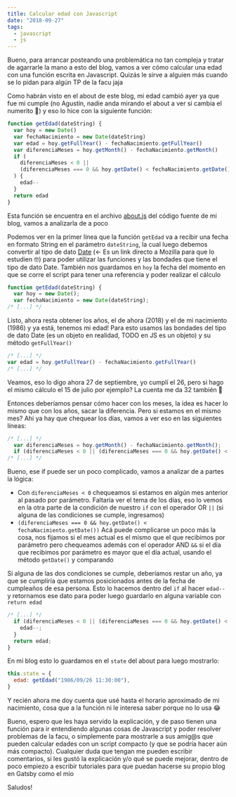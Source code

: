 ```yaml
---
title: Calcular edad con Javascript
date: "2018-09-27"
tags:
  - javascript
  - js
---
```


Bueno, para arrancar posteando una problemática no tan compleja y tratar de agarrarle la mano a esto del blog, vamos a ver cómo calcular una edad con una función escrita en Javascript. Quizás le sirve a alguien más cuando se lo pidan para algún TP de la facu jaja
<!-- end -->
Como habrán visto en el about de este blog, mi edad cambió ayer ya que fue mi cumple (no Agustín, nadie anda mirando el about a ver si cambia el numerito 🤣) y eso lo hice con la siguiente función:

```javascript
function getEdad(dateString) {
  var hoy = new Date()
  var fechaNacimiento = new Date(dateString)
  var edad = hoy.getFullYear() - fechaNacimiento.getFullYear()
  var diferenciaMeses = hoy.getMonth() - fechaNacimiento.getMonth()
  if (
    diferenciaMeses < 0 ||
    (diferenciaMeses === 0 && hoy.getDate() < fechaNacimiento.getDate())
  ) {
    edad--
  }
  return edad
}
```

Esta función se encuentra en el archivo [about.js](https://github.com/agustinmulet/agustinmuletblog/blob/master/src/pages/about.js) del código fuente de mi blog, vamos a analizarla de a poco

Podemos ver en la primer línea que la función `getEdad` va a recibir una fecha en formato String en el parámetro `dateString`, la cual luego debemos convertir al tipo de dato [Date](https://developer.mozilla.org/es/docs/Web/JavaScript/Referencia/Objetos_globales/Date) (<- Es un link directo a Mozilla para que lo estudien 🤓) para poder utilizar las funciones y las bondades que tiene el tipo de dato Date. También nos guardamos en `hoy` la fecha del momento en que se corre el script para tener una referencia y poder realizar el cálculo

```javascript
function getEdad(dateString) {
  var hoy = new Date();
  var fechaNacimiento = new Date(dateString);
/* [...] */
```

Listo, ahora resta obtener los años, el de ahora (2018) y el de mi nacimiento (1986) y ya está, tenemos mi edad! Para esto usamos las bondades del tipo de dato Date (es un objeto en realidad, TODO en JS es un objeto) y su método `getFullYear()`

```javascript
/* [...] */
var edad = hoy.getFullYear() - fechaNacimiento.getFullYear()
/* [...] */
```

Veamos, eso lo digo ahora 27 de septiembre, yo cumplí el 26, pero si hago el mismo cálculo el 15 de julio por ejemplo? La cuenta me da 32 también 🤔

Entonces deberíamos pensar cómo hacer con los meses, la idea es hacer lo mismo que con los años, sacar la diferencia. Pero si estamos en el mismo mes? Ahí ya hay que chequear los días, vamos a ver eso en las siguientes líneas:

```javascript
/* [...] */
  var diferenciaMeses = hoy.getMonth() - fechaNacimiento.getMonth();
  if (diferenciaMeses < 0 || (diferenciaMeses === 0 && hoy.getDate() < fechaNacimiento.getDate())) {
/* [...] */
```

Bueno, ese if puede ser un poco complicado, vamos a analizar de a partes la lógica:

- Con `diferenciaMeses < 0` chequeamos si estamos en algún mes anterior al pasado por parámetro. Faltaría ver el tema de los días, eso lo vemos en la otra parte de la condición de nuestro `if` con el operador OR `||` (si alguna de las condiciones se cumple, ingresamos)
- `(diferenciaMeses === 0 && hoy.getDate() < fechaNacimiento.getDate())` Acá puede complicarse un poco más la cosa, nos fijamos si el mes actual es el mismo que el que recibimos por parámetro pero chequeamos además con el operador AND `&&` si el día que recibimos por parámetro es mayor que el día actual, usando el método `getDate()` y comparando

Si alguna de las dos condiciones se cumple, deberíamos restar un año, ya que se cumpliría que estamos posicionados antes de la fecha de cumpleaños de esa persona. Esto lo hacemos dentro del `if` al hacer `edad--` y retornamos ese dato para poder luego guardarlo en alguna variable con `return edad`

```javascript
/* [...] */
  if (diferenciaMeses < 0 || (diferenciaMeses === 0 && hoy.getDate() < fechaNacimiento.getDate())) {
    edad--;
  }
  return edad;
}
```

En mi blog esto lo guardamos en el `state` del about para luego mostrarlo:

```javascript
this.state = {
  edad: getEdad("1986/09/26 11:30:00"),
}
```

Y recién ahora me doy cuenta que usé hasta el horario aproximado de mi nacimiento, cosa que a la función ni le interesa saber porque no lo usa 😂

Bueno, espero que les haya servido la explicación, y de paso tienen una función para ir entendiendo algunas cosas de Javascript y poder resolver problemas de la facu, o simplemente para mostrarle a sus amig@s que pueden calcular edades con un script compacto (y que se podría hacer aún más compacto). Cualquier duda que tengan me pueden escribir comentarios, si les gustó la explicación y/o qué se puede mejorar, dentro de poco empiezo a escribir tutoriales para que puedan hacerse su propio blog en Gatsby como el mío

Saludos!

